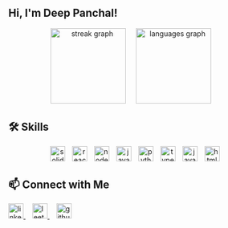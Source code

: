 <h2 align="left">Hi, I'm Deep Panchal!</h2>

<div align="center">
  <img src="https://streak-stats.demolab.com?user=Deeppanchal2108&locale=en&mode=daily&theme=dracula&hide_border=false&border_radius=5" height="150" alt="streak graph" />
  <img width="12" />
  <img src="https://github-readme-stats.vercel.app/api/top-langs?username=Deeppanchal2108&locale=en&hide_title=false&layout=compact&card_width=320&langs_count=5&theme=dracula&hide_border=false" height="150" alt="languages graph" />
  <img width="12" />
</div>

## 🛠 **Skills**

<div align="center">
  <img src="https://skillicons.dev/icons?i=solidity" height="30" alt="solidity logo" />
  <img width="6" />
  <img src="https://skillicons.dev/icons?i=react" height="30" alt="react logo" />
  <img width="6" />
  <img src="https://skillicons.dev/icons?i=nodejs" height="30" alt="nodejs logo" />
  <img width="6" />
  <img src="https://skillicons.dev/icons?i=java" height="30" alt="java logo" />
  <img width="6" />
  <img src="https://skillicons.dev/icons?i=py" height="30" alt="python logo" />
  <img width="6" />
  <img src="https://skillicons.dev/icons?i=ts" height="30" alt="typescript logo" />
  <img width="6" />
  <img src="https://skillicons.dev/icons?i=js" height="30" alt="javascript logo" />
  <img width="6" />
  <img src="https://skillicons.dev/icons?i=html" height="30" alt="html5 logo" />
</div>

## 📫 **Connect with Me**

<div align="left">
  <a href="https://www.linkedin.com/in/deep-panchal-123299292/" target="_blank">
    <img src="https://img.shields.io/static/v1?message=LinkedIn&logo=linkedin&label=&color=0077B5&logoColor=white&labelColor=&style=for-the-badge" height="30" alt="linkedin logo" />
  </a>
  <img width="10" />
  <a href="https://leetcode.com/u/deepanchal2290/" target="_blank">
    <img src="https://img.shields.io/static/v1?message=LeetCode&logo=leetcode&label=&color=0079D3&logoColor=white&labelColor=&style=for-the-badge" height="30" alt="leetcode logo" />
  </a>
  <img width="10" />
  <a href="https://github.com/Deeppanchal2108/" target="_blank">
    <img src="https://img.shields.io/static/v1?message=GitHub&logo=github&label=&color=181717&logoColor=white&labelColor=&style=for-the-badge" height="30" alt="github logo" />
  </a>
</div>
